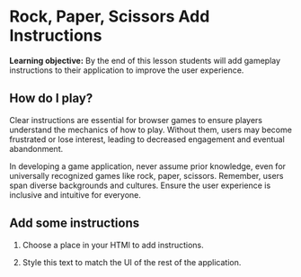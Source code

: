 <h1>
  <span class="headline">Rock, Paper, Scissors</span>
  <span class="subhead">Add Instructions</span>
</h1>

**Learning objective:** By the end of this lesson students will add gameplay instructions to their application to improve the user experience.

## How do I play?

Clear instructions are essential for browser games to ensure players understand the mechanics of how to play.
Without them, users may become frustrated or lose interest, leading to decreased engagement and eventual abandonment.

In developing a game application, never assume prior knowledge, even for universally recognized games like rock, paper, scissors. Remember, users span diverse backgrounds and cultures. Ensure the user experience is inclusive and intuitive for everyone.

## Add some instructions

1) Choose a place in your HTMl to add instructions.

2) Style this text to match the UI of the rest of the application.
